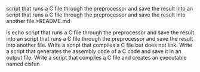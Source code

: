 script that runs a C file through the preprocessor and save the result into an script that runs a C file through the preprocessor and save the result into another file.>README.md




ls
echo script that runs a C file through the preprocessor and save the result into an script that runs a C file through the preprocessor and save the result into another file.
Write a script that compiles a C file but does not link.
Write a script that generates the assembly code of a C code and save it in an output file.
Write a script that compiles a C file and creates an executable named cisfun
